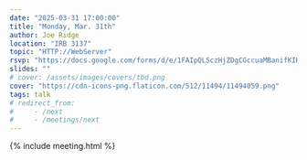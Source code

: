 ```yaml
---
date: "2025-03-31 17:00:00"
title: "Monday, Mar. 31th"
author: Joe Ridge
location: "IRB 3137"
topic: "HTTP://WebServer"
rsvp: "https://docs.google.com/forms/d/e/1FAIpQLSczHjZDgCGccuaMBanifKIKAY-nK5UzUEGYKwITBezLROjeiQ/viewform?embedded=true"
slides: ""
# cover: /assets/images/covers/tbd.png
cover: "https://cdn-icons-png.flaticon.com/512/11494/11494059.png"
tags: talk
# redirect_from:
#     - /next
#     - /meetings/next
---
```


{% include meeting.html %}

